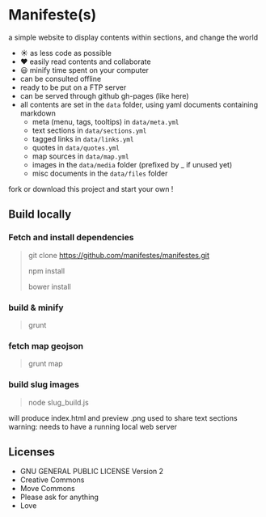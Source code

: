# Manifeste(s)

a simple website to display contents within sections, and change the world

- ☀ as less code as possible
- ♥ easily read contents and collaborate
- 😃 minify time spent on your computer
- can be consulted offline 
- ready to be put on a FTP server
- can be served through github gh-pages (like here)
- all contents are set in the `data` folder, using yaml documents containing markdown
    + meta (menu, tags, tooltips) in `data/meta.yml`
    + text sections in `data/sections.yml`
    + tagged links in `data/links.yml`
    + quotes in `data/quotes.yml`
    + map sources in `data/map.yml`
    + images in the `data/media` folder (prefixed by _ if unused yet)
    + misc documents in the `data/files` folder

fork or download this project and start your own !

## Build locally

### Fetch and install dependencies
> git clone https://github.com/manifestes/manifestes.git
> 
> npm install
> 
> bower install

### build & minify
> grunt

### fetch map geojson
> grunt map

### build slug images
> node slug_build.js

will produce index.html and preview .png used to share text sections
warning: needs to have a running local web server

## Licenses

- GNU GENERAL PUBLIC LICENSE Version 2
- Creative Commons
- Move Commons
- Please ask for anything
- Love





